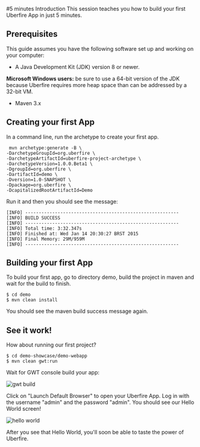#5 minutes Introduction
This session teaches you how to build your first Uberfire App in just 5 minutes.

## Prerequisites
This guide assumes you have the following software set up and working on your computer:

* A Java Development Kit (JDK) version 8 or newer.

**Microsoft Windows users:** be sure to use a 64-bit version of the JDK because Uberfire requires more heap space than can be addressed by a 32-bit VM.

* Maven 3.x

## Creating your first App

 In a command line, run the archetype to create your first app.

```
 mvn archetype:generate -B \
-DarchetypeGroupId=org.uberfire \
-DarchetypeArtifactId=uberfire-project-archetype \
-DarchetypeVersion=1.0.0.Beta1 \
-DgroupId=org.uberfire \
-DartifactId=demo \
-Dversion=1.0-SNAPSHOT \
-Dpackage=org.uberfire \
-DcapitalizedRootArtifactId=Demo
```
Run it and then you should see the message:
```
[INFO] ---------------------------------------------------------
[INFO] BUILD SUCCESS
[INFO] ---------------------------------------------------------
[INFO] Total time: 3:32.347s
[INFO] Finished at: Wed Jan 14 20:30:27 BRST 2015
[INFO] Final Memory: 29M/959M
[INFO] ---------------------------------------------------------
````
## Building your first App

To build your first app, go to directory demo, build the project in maven and wait for the build to finish.

```
$ cd demo
$ mvn clean install

```
You should see the maven build success message again.

## See it work!

How about running our first project?
```
$ cd demo-showcase/demo-webapp
$ mvn clean gwt:run
```
Wait for GWT console build your app:

![gwt build](gwt-console.png)

Click on "Launch Default Browser" to open your Uberfire App. Log in with the username "admin" and the password "admin". You should see our Hello World screen!

![hello world](helloWorld.png)

After you see that Hello World, you'll soon be able to taste the power of Uberfire.



